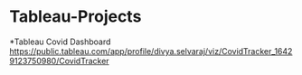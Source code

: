 # Tableau-Projects

*Tableau Covid Dashboard
https://public.tableau.com/app/profile/divya.selvaraj/viz/CovidTracker_16429123750980/CovidTracker
